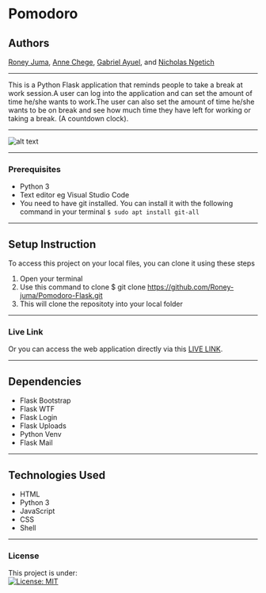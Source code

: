 # Pomodoro
## Authors
[Roney Juma](https://github.com/Roney-juma), [Anne Chege](https://github.com/annechege), [Gabriel Ayuel](https://github.com/ayuelgarang105), and [Nicholas Ngetich](https://github.com/ngetichnicholas)
*****
This is a Python Flask application that reminds people to take a break at work session.A user can log into the application and can set the amount of time he/she wants to work.The user can also set the amount of time he/she wants to be on break and see how much time they have left for working or taking a break. (A countdown clock).
*****
![alt text](https://github.com/ngetichnicholas/Pomodoro-Timer/blob/master/app/static/images/homepage.png)
*****
### Prerequisites
* Python 3
* Text editor eg Visual Studio Code
* You need to have git installed. You can install it with the following command in your terminal
`$ sudo apt install git-all`
*****
## Setup Instruction
To access this project on your local files, you can clone it using these steps
1. Open your terminal
1. Use this command to clone $ git clone https://github.com/Roney-juma/Pomodoro-Flask.git
1. This will clone the repositoty into your local folder
*****
### Live Link
Or you can access the web application directly via this [LIVE LINK](https://pomodoro-timer-nick.herokuapp.com/).
******
## Dependencies
* Flask Bootstrap
* Flask WTF
* Flask Login
* Flask Uploads
* Python Venv
* Flask Mail
*****
## Technologies Used
* HTML
* Python 3
* JavaScript
* CSS
* Shell
*****
### License
This project is under:  
[![License: MIT](https://img.shields.io/badge/License-MIT-yellow.svg)](/LICENSE)  

